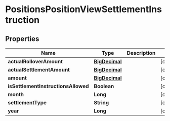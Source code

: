 # PositionsPositionViewSettlementInstruction

## Properties
Name | Type | Description | Notes
------------ | ------------- | ------------- | -------------
**actualRolloverAmount** | [**BigDecimal**](BigDecimal.md) |  |  [optional]
**actualSettlementAmount** | [**BigDecimal**](BigDecimal.md) |  |  [optional]
**amount** | [**BigDecimal**](BigDecimal.md) |  |  [optional]
**isSettlementInstructionsAllowed** | **Boolean** |  |  [optional]
**month** | **Long** |  |  [optional]
**settlementType** | **String** |  |  [optional]
**year** | **Long** |  |  [optional]
